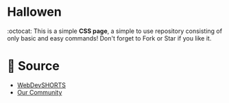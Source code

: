 # Hallowen
:octocat: This is a simple **CSS page**, a simple to use repository consisting of only basic and easy commands! Don't forget to Fork or Star if you like it.

# 📝 Source
- <a href="https://github.com/WebDevSHORTS"> WebDevSHORTS </a>
- <a href="https://github.com/AestasFlores"> Our Community </a>





